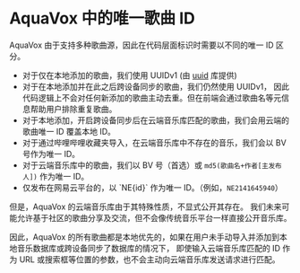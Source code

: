 # AquaVox 中的唯一歌曲 ID

AquaVox 由于支持多种歌曲源，因此在代码层面标识时需要以不同的唯一 ID 区分。

- 对于仅在本地添加的歌曲，我们使用 UUIDv1 (由 [uuid](https://www.npmjs.com/package/uuid) 库提供)
- 对于在本地添加并在此之后跨设备同步的歌曲，我们仍然使用 UUIDv1，
因此代码逻辑上不会对任何新添加的歌曲主动去重。但在前端会通过歌曲名等元信息帮助用户排除重复歌曲。
- 对于本地添加，开启跨设备同步后在云端音乐库匹配的歌曲，我们会用云端的歌曲唯一 ID 覆盖本地 ID。
- 对于通过哔哩哔哩收藏夹导入，在云端音乐库中不存在的音乐，我们会以 BV 号作为唯一 ID。
- 对于云端音乐库中的歌曲，我们以 BV 号（首选）或 `md5(歌曲名+作者[主发布人])` 作为唯一 ID。
- 仅发布在网易云平台的，以 \`NE{id}\` 作为唯一 ID。（例如，`NE2141645940`）

但是，AquaVox 的云端音乐库由于其特殊性质，不显式公开其存在。
我们未来可能允许基于社区的歌曲分享及交流，但不会像传统音乐平台一样直接公开音乐库。

因此，AquaVox 的所有歌曲都是本地优先的，如果在用户未手动导入并添加到本地音乐数据库或跨设备同步了数据库的情况下，
即使输入云端音乐库匹配的 ID 作为 URL 或搜索框等位置的参数，也不会主动向云端音乐库发送请求进行匹配。
